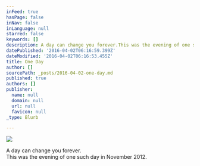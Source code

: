 ```yaml
---
inFeed: true
hasPage: false
inNav: false
inLanguage: null
starred: false
keywords: []
description: A day can change you forever.This was the evening of one such day in November 2012.
datePublished: '2016-04-02T06:16:59.399Z'
dateModified: '2016-04-02T06:16:53.455Z'
title: One Day
author: []
sourcePath: _posts/2016-04-02-one-day.md
published: true
authors: []
publisher:
  name: null
  domain: null
  url: null
  favicon: null
_type: Blurb

---
```

![](https://the-grid-user-content.s3-us-west-2.amazonaws.com/8a35a8d6-8fae-4e23-993f-1d8bfeed1318.jpg)

A day can change you forever.  
This was the evening of one such day in November 2012\.